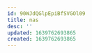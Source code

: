 ```yaml
---
id: 90WJdQGlpEpiBfSVGOl09
title: nas
desc: ''
updated: 1639762693865
created: 1639762693865
---
```


